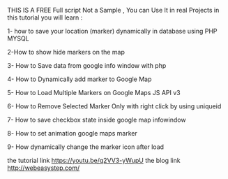THIS IS A FREE Full script Not a Sample ,
You can Use It in real Projects
in this tutorial you will learn :

1- how to save your location (marker) dynamically in database using PHP MYSQL

2-How to show hide markers on the map

3- How to Save data from google info window with php

4- How to Dynamically add marker to Google Map

5- How to Load Multiple Markers on Google Maps JS API v3 

6- How to Remove Selected Marker Only with right click by using uniqueid

7- How to save checkbox state inside google map infowindow

8- How to set animation google maps marker

9- How dynamically change the marker icon after load

 the tutorial link https://youtu.be/q2VV3-yWupU
 the blog link http://webeasystep.com/